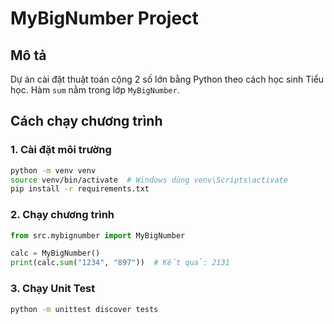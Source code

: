 # MyBigNumber Project

## Mô tả
Dự án cài đặt thuật toán cộng 2 số lớn bằng Python theo cách học sinh Tiểu học. Hàm `sum` nằm trong lớp `MyBigNumber`.

## Cách chạy chương trình

### 1. Cài đặt môi trường
```bash
python -m venv venv
source venv/bin/activate  # Windows dùng venv\Scripts\activate
pip install -r requirements.txt
```

### 2. Chạy chương trình
```python
from src.mybignumber import MyBigNumber

calc = MyBigNumber()
print(calc.sum("1234", "897"))  # Kết quả: 2131
```

### 3. Chạy Unit Test
```bash
python -m unittest discover tests
```
